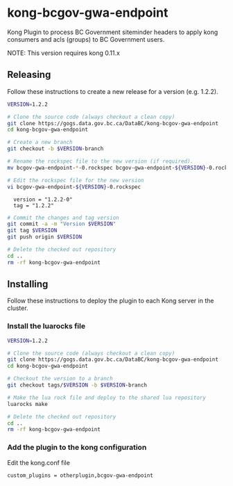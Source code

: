 # kong-bcgov-gwa-endpoint

Kong Plugin to process BC Government siteminder headers to apply kong consumers and acls (groups)
to BC Government users.

NOTE: This version requires kong 0.11.x

## Releasing
Follow these instructions to create a new release for a version (e.g. 1.2.2).

```bash
VERSION=1.2.2

# Clone the source code (always checkout a clean copy)
git clone https://gogs.data.gov.bc.ca/DataBC/kong-bcgov-gwa-endpoint
cd kong-bcgov-gwa-endpoint

# Create a new branch
git checkout -b $VERSION-branch

# Rename the rockspec file to the new version (if required).
mv bcgov-gwa-endpoint-*-0.rockspec bcgov-gwa-endpoint-${VERSION}-0.rockspec

# Edit the rockspec file for the new version
vi bcgov-gwa-endpoint-${VERSION}-0.rockspec
```

```
  version = "1.2.2-0"
  tag = "1.2.2"
```

```bash
# Commit the changes and tag version
git commit -a -m "Version $VERSION"
git tag $VERSION
git push origin $VERSION

# Delete the checked out repository
cd ..
rm -rf kong-bcgov-gwa-endpoint
```

## Installing

Follow these instructions to deploy the plugin to each Kong server in the cluster.

### Install the luarocks file

```bash
VERSION=1.2.2

# Clone the source code (always checkout a clean copy)
git clone https://gogs.data.gov.bc.ca/DataBC/kong-bcgov-gwa-endpoint
cd kong-bcgov-gwa-endpoint

# Checkout the version to a branch
git checkout tags/$VERSION -b $VERSION-branch

# Make the lua rock file and deploy to the shared lua repository
luarocks make

# Delete the checked out repository
cd ..
rm -rf kong-bcgov-gwa-endpoint
```

### Add the plugin to the kong configuration

Edit the kong.conf file 

```
custom_plugins = otherplugin,bcgov-gwa-endpoint
```
